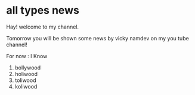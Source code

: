 # all types news

Hay! welcome to my channel.

Tomorrow you will be shown some news by vicky namdev on my you tube channel!

For now : I Know

1. bollywood
2. holiwood
3. toliwood
4. koliwood
 

